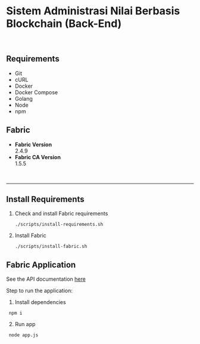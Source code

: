 # Sistem Administrasi Nilai Berbasis Blockchain (Back-End)

<br>

## Requirements

- Git
- cURL
- Docker
- Docker Compose
- Golang
- Node
- npm
<!-- - Python -->


## Fabric

- **Fabric Version** \
  2.4.9
- **Fabric CA Version** \
  1.5.5

<br>


---

## Install Requirements

1. Check and install Fabric requirements
   ```
   ./scripts/install-requirements.sh
   ```

2. Install Fabric
   ```
   ./scripts/install-fabric.sh
   ```
   
## Fabric Application
See the API documentation [here](https://documenter.getpostman.com/view/15252427/2s93RRwtez)

Step to run the application:

1. Install dependencies
  ```
   npm i
  ```

2. Run app
  ```
   node app.js
  ```



